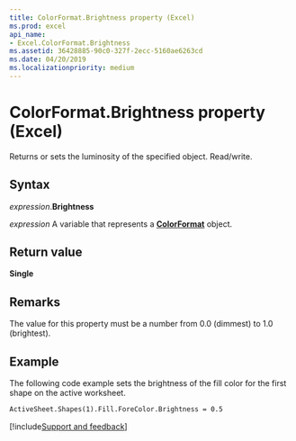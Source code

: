 ```yaml
---
title: ColorFormat.Brightness property (Excel)
ms.prod: excel
api_name:
- Excel.ColorFormat.Brightness
ms.assetid: 36428885-90c0-327f-2ecc-5160ae6263cd
ms.date: 04/20/2019
ms.localizationpriority: medium
---
```



# ColorFormat.Brightness property (Excel)

Returns or sets the luminosity of the specified object. Read/write.


## Syntax

_expression_.**Brightness**

_expression_ A variable that represents a **[ColorFormat](Excel.ColorFormat.md)** object.


## Return value

**Single**


## Remarks

The value for this property must be a number from 0.0 (dimmest) to 1.0 (brightest).


## Example

The following code example sets the brightness of the fill color for the first shape on the active worksheet.

```vb
ActiveSheet.Shapes(1).Fill.ForeColor.Brightness = 0.5
```



[!include[Support and feedback](~/includes/feedback-boilerplate.md)]